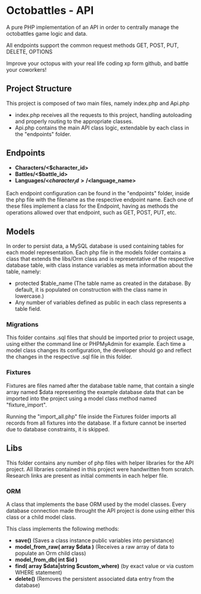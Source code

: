 # Octobattles - API

A pure PHP implementation of an API in order to centrally manage the octobattles game logic and data.

All endpoints support the common request methods GET, POST, PUT, DELETE, OPTIONS

Improve your octopus with your real life coding xp form github, and battle your coworkers!

## Project Structure

This project is composed of two main files, namely index.php and Api.php

- index.php receives all the requests to this project, handling autoloading and properly routing to the appropriate classes.
- Api.php contains the main API class logic, extendable by each class in the "endpoints" folder.

## Endpoints

- **Characters/<$character_id>** 
- **Battles/<$battle_id>**
- **Languages/<$character_id>/<$language_name>**

Each endpoint configuration can be found in the "endpoints" folder, inside the php file with the filename as the respective endpoint name.
Each one of these files implement a class for the Endpoint, having as methods the operations allowed over that endpoint, such as GET, POST, PUT, etc.

## Models

In order to persist data, a MySQL database is used containing tables for each model representation. Each php file in the models folder contains a class that extends the libs/Orm class and is representative of the respective database table, with class instance variables as meta information about the table, namely:
 
- protected $table_name (The table name as created in the database. By default, it is populated on construction with the class name in lowercase.)
- Any number of variables defined as public in each class represents a table field.

### Migrations

This folder contains .sql files that should be imported prior to project usage, using either the command line or PHPMyAdmin for example. Each time a model class changes its configuration, the developer should go and reflect the changes in the respective .sql file in this folder.

### Fixtures

Fixtures are files named after the database table name, that contain a single array named $data representing the example database data that can be imported into the project using a model class method named "fixture_import".

Running the "import_all.php" file inside the Fixtures folder imports all records from all fixtures into the database.
If a fixture cannot be inserted due to database constraints, it is skipped.

## Libs

This folder contains any number of php files with helper libraries for the API project. All libraries contained in this project were handwritten from scratch. Research links are present as initial comments in each helper file.

### ORM

A class that implements the base ORM used by the model classes. Every database connection made throught the API project is done using either this class or a child model class.

This class implements the following methods:
- **save()** (Saves a class instance public variables into persistance)
- **model_from_raw( array $data )** (Receives a raw array of data to populate an Orm child class)
- **model_from_db( int $id )**
- **find( array $data|string $custom_where)** (by exact value or via custom WHERE statement)
- **delete()** (Removes the persistent associated data entry from the database)


